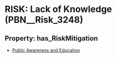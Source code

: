 # RISK: __Lack of Knowledge__ (PBN__Risk_3248)

## Property: has_RiskMitigation

* [Public Awareness and Education](PBN__Mitigation_1776)

